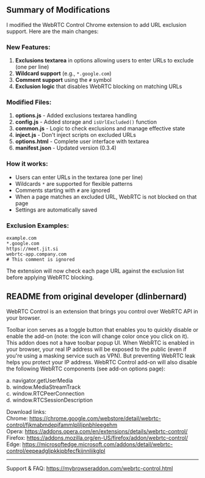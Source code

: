 ## Summary of Modifications

I modified the WebRTC Control Chrome extension to add URL exclusion support. Here are the main changes:

### **New Features:**

1. **Exclusions textarea** in options allowing users to enter URLs to exclude (one per line)
2. **Wildcard support** (e.g., `*.google.com`)
3. **Comment support** using the `#` symbol
4. **Exclusion logic** that disables WebRTC blocking on matching URLs

### **Modified Files:**

1. **options.js** - Added exclusions textarea handling
2. **config.js** - Added storage and `isUrlExcluded()` function
3. **common.js** - Logic to check exclusions and manage effective state
4. **inject.js** - Don't inject scripts on excluded URLs
5. **options.html** - Complete user interface with textarea
6. **manifest.json** - Updated version (0.3.4)

### **How it works:**

- Users can enter URLs in the textarea (one per line)
- Wildcards `*` are supported for flexible patterns
- Comments starting with `#` are ignored
- When a page matches an excluded URL, WebRTC is not blocked on that page
- Settings are automatically saved

### **Exclusion Examples:**
```
example.com
*.google.com
https://meet.jit.si
webrtc-app.company.com
# This comment is ignored
```

The extension will now check each page URL against the exclusion list before applying WebRTC blocking.

## README from original developer (dlinbernard)

WebRTC Control is an extension that brings you control over WebRTC API in your browser. 

Toolbar icon serves as a toggle button that enables you to quickly disable or enable the add-on (note: the icon will change color once you click on it). This addon does not a have toolbar popup UI. When WebRTC is enabled in your browser, your real IP address will be exposed to the public (even if you're using a masking service such as VPN). But preventing WebRTC leak helps you protect your IP address. WebRTC Control add-on will also disable the following WebRTC components (see add-on options page):

a. navigator.getUserMedia  
b. window.MediaStreamTrack  
c. window.RTCPeerConnection  
d. window.RTCSessionDescription  

Download links:  
Chrome: https://chrome.google.com/webstore/detail/webrtc-control/fjkmabmdepjfammlpliljpnbhleegehm  
Opera: https://addons.opera.com/en/extensions/details/webrtc-control/  
Firefox: https://addons.mozilla.org/en-US/firefox/addon/webrtc-control/  
Edge: https://microsoftedge.microsoft.com/addons/detail/webrtc-control/eepeadgljpkkjpbfecfkijnnliikglpl  

------------

Support & FAQ: https://mybrowseraddon.com/webrtc-control.html
